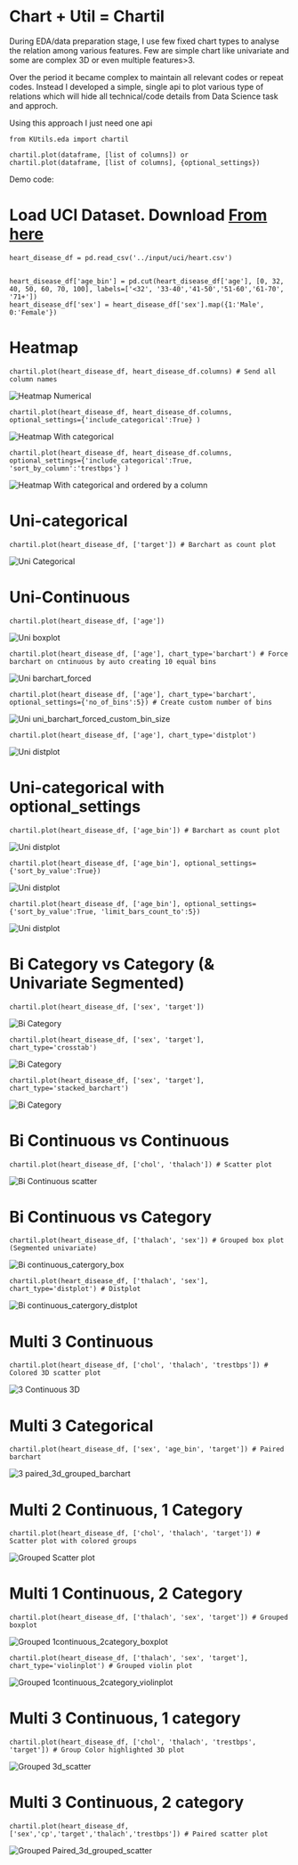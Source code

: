 # Chart + Util = Chartil

During EDA/data preparation stage, I use few fixed chart types to analyse the relation among various features. 
Few are simple chart like univariate and some are complex 3D or even multiple features>3.

Over the period it became complex to maintain all relevant codes or repeat codes. 
Instead I developed a simple, single api to plot various type of relations which will hide all technical/code details from Data Science task and approch.

Using this approach I just need one api

	from KUtils.eda import chartil

    chartil.plot(dataframe, [list of columns]) or
    chartil.plot(dataframe, [list of columns], {optional_settings})


Demo code:

# Load UCI Dataset. Download [From here](https://archive.ics.uci.edu/ml/datasets/Heart+Disease/)
	heart_disease_df = pd.read_csv('../input/uci/heart.csv')


	heart_disease_df['age_bin'] = pd.cut(heart_disease_df['age'], [0, 32, 40, 50, 60, 70, 100], labels=['<32', '33-40','41-50','51-60','61-70', '71+'])
	heart_disease_df['sex'] = heart_disease_df['sex'].map({1:'Male', 0:'Female'})

# Heatmap
	chartil.plot(heart_disease_df, heart_disease_df.columns) # Send all column names 
![Heatmap Numerical](https://raw.githubusercontent.com/KeshavShetty/ds/master/Roughbook/misc_resources/heatmap1.png)

	chartil.plot(heart_disease_df, heart_disease_df.columns, optional_settings={'include_categorical':True} ) 
![Heatmap With categorical](https://raw.githubusercontent.com/KeshavShetty/ds/master/Roughbook/misc_resources/heatmap2.png)

	chartil.plot(heart_disease_df, heart_disease_df.columns, optional_settings={'include_categorical':True, 'sort_by_column':'trestbps'} ) 
![Heatmap With categorical and ordered by a column](https://raw.githubusercontent.com/KeshavShetty/ds/master/Roughbook/misc_resources/heatmap3.png)

# Uni-categorical          
	chartil.plot(heart_disease_df, ['target']) # Barchart as count plot 
![Uni Categorical](https://raw.githubusercontent.com/KeshavShetty/ds/master/Roughbook/misc_resources/uni_categorical.png)

# Uni-Continuous
	chartil.plot(heart_disease_df, ['age'])
![Uni boxplot](https://raw.githubusercontent.com/KeshavShetty/ds/master/Roughbook/misc_resources/uni_boxplot.png)

	chartil.plot(heart_disease_df, ['age'], chart_type='barchart') # Force barchart on cntinuous by auto creating 10 equal bins 
![Uni barchart_forced](https://raw.githubusercontent.com/KeshavShetty/ds/master/Roughbook/misc_resources/uni_barchart_forced.png)

	chartil.plot(heart_disease_df, ['age'], chart_type='barchart', optional_settings={'no_of_bins':5}) # Create custom number of bins 
![Uni uni_barchart_forced_custom_bin_size](https://raw.githubusercontent.com/KeshavShetty/ds/master/Roughbook/misc_resources/uni_barchart_forced_custom_bin_size.png)

	chartil.plot(heart_disease_df, ['age'], chart_type='distplot') 
![Uni distplot](https://raw.githubusercontent.com/KeshavShetty/ds/master/Roughbook/misc_resources/uni_distplot.png)

# Uni-categorical with optional_settings
	chartil.plot(heart_disease_df, ['age_bin']) # Barchart as count plot
![Uni distplot](https://raw.githubusercontent.com/KeshavShetty/ds/master/Roughbook/misc_resources/age-bin.png)

	chartil.plot(heart_disease_df, ['age_bin'], optional_settings={'sort_by_value':True})
![Uni distplot](https://raw.githubusercontent.com/KeshavShetty/ds/master/Roughbook/misc_resources/age-bin_sort.png)

	chartil.plot(heart_disease_df, ['age_bin'], optional_settings={'sort_by_value':True, 'limit_bars_count_to':5})
![Uni distplot](https://raw.githubusercontent.com/KeshavShetty/ds/master/Roughbook/misc_resources/age-bin_sort_limit.png)

# Bi Category vs Category (& Univariate Segmented)
	chartil.plot(heart_disease_df, ['sex', 'target'])
![Bi Category](https://raw.githubusercontent.com/KeshavShetty/ds/master/Roughbook/misc_resources/bi_category_bar.png)

	chartil.plot(heart_disease_df, ['sex', 'target'], chart_type='crosstab')
![Bi Category](https://raw.githubusercontent.com/KeshavShetty/ds/master/Roughbook/misc_resources/bi_category_cross_tab.png)

	chartil.plot(heart_disease_df, ['sex', 'target'], chart_type='stacked_barchart')
![Bi Category](https://raw.githubusercontent.com/KeshavShetty/ds/master/Roughbook/misc_resources/bi_category_stackedbar.png)

# Bi Continuous vs Continuous
	chartil.plot(heart_disease_df, ['chol', 'thalach']) # Scatter plot
![Bi Continuous scatter](https://raw.githubusercontent.com/KeshavShetty/ds/master/Roughbook/misc_resources/bi_continuous_scatter.png)

# Bi Continuous vs Category
	chartil.plot(heart_disease_df, ['thalach', 'sex']) # Grouped box plot (Segmented univariate)
![Bi continuous_catergory_box](https://raw.githubusercontent.com/KeshavShetty/ds/master/Roughbook/misc_resources/bi_continuous_catergory_box.png)

	chartil.plot(heart_disease_df, ['thalach', 'sex'], chart_type='distplot') # Distplot
![Bi continuous_catergory_distplot](https://raw.githubusercontent.com/KeshavShetty/ds/master/Roughbook/misc_resources/bi_continuous_catergory_distplot.png)

# Multi 3 Continuous
	chartil.plot(heart_disease_df, ['chol', 'thalach', 'trestbps']) # Colored 3D scatter plot
![3 Continuous 3D](https://raw.githubusercontent.com/KeshavShetty/ds/master/Roughbook/misc_resources/3continuous_3d.png)

# Multi 3 Categorical
	chartil.plot(heart_disease_df, ['sex', 'age_bin', 'target']) # Paired barchart
![3 paired_3d_grouped_barchart](https://raw.githubusercontent.com/KeshavShetty/ds/master/Roughbook/misc_resources/paired_3d_grouped_barchart.png)

# Multi 2 Continuous, 1 Category
	chartil.plot(heart_disease_df, ['chol', 'thalach', 'target']) # Scatter plot with colored groups 
![Grouped Scatter plot](https://raw.githubusercontent.com/KeshavShetty/ds/master/Roughbook/misc_resources/group_scatter_plot.png)

# Multi 1 Continuous, 2 Category
	chartil.plot(heart_disease_df, ['thalach', 'sex', 'target']) # Grouped boxplot
![Grouped 1continuous_2category_boxplot](https://raw.githubusercontent.com/KeshavShetty/ds/master/Roughbook/misc_resources/1continuous_2category_boxplot.png)

	chartil.plot(heart_disease_df, ['thalach', 'sex', 'target'], chart_type='violinplot') # Grouped violin plot
![Grouped 1continuous_2category_violinplot](https://raw.githubusercontent.com/KeshavShetty/ds/master/Roughbook/misc_resources/1continuous_2category_violinplot.png)

# Multi 3 Continuous, 1 category
	chartil.plot(heart_disease_df, ['chol', 'thalach', 'trestbps', 'target']) # Group Color highlighted 3D plot
![Grouped 3d_scatter](https://raw.githubusercontent.com/KeshavShetty/ds/master/Roughbook/misc_resources/grouped_3d_scatter.png)

# Multi 3 Continuous, 2 category
	chartil.plot(heart_disease_df, ['sex','cp','target','thalach','trestbps']) # Paired scatter plot
![Grouped Paired_3d_grouped_scatter](https://raw.githubusercontent.com/KeshavShetty/ds/master/Roughbook/misc_resources/paired_3d_grouped_scatter.png)

